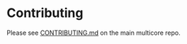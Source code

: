 # Contributing

Please see [CONTRIBUTING.md](https://github.com/bitpay/multicore/blob/master/CONTRIBUTING.md) on the main multicore repo.
